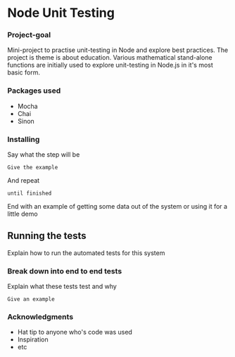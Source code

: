 # Node Unit Testing 

### Project-goal

Mini-project to practise unit-testing in Node and explore best practices. The project is theme is about education. Various mathematical stand-alone functions are initially used to explore unit-testing in Node.js in it's most basic form. 

### Packages used

- Mocha
- Chai
- Sinon

### Installing

Say what the step will be

```
Give the example
```

And repeat

```
until finished
```

End with an example of getting some data out of the system or using it for a little demo

## Running the tests

Explain how to run the automated tests for this system

### Break down into end to end tests

Explain what these tests test and why

```
Give an example
```

### Acknowledgments

* Hat tip to anyone who's code was used
* Inspiration
* etc

